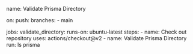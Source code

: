 name: Validate Prisma Directory

on:
  push:
    branches:
      - main

jobs:
  validate_directory:
    runs-on: ubuntu-latest
    steps:
      - name: Check out repository
        uses: actions/checkout@v2
      - name: Validate Prisma Directory
        run: ls prisma
